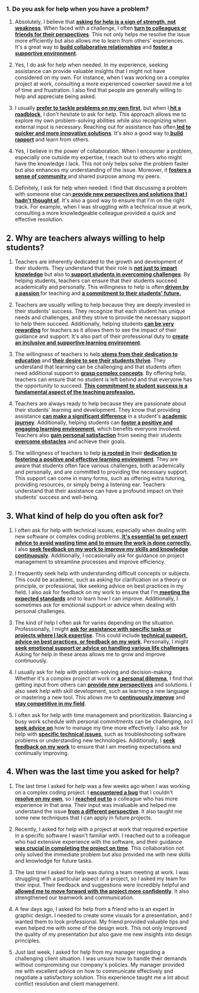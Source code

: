 ### 1. Do you ask for help when you have a problem?

1. Absolutely, I believe that <b><u>asking for help is a sign of strength, not weakness</u></b>. When faced with a challenge, I often <b><u>turn to colleagues or friends for their perspectives</u></b>. This not only helps me resolve the issue more efficiently but also allows me to learn from others' experiences. It's a great way to <b><u>build collaborative relationships</u></b> and <b><u>foster a supportive environment</u></b>.

2. Yes, I do ask for help when needed. In my experience, seeking assistance can provide valuable insights that I might not have considered on my own. For instance, when I was working on a complex project at work, consulting a more experienced coworker saved me a lot of time and frustration. I also find that people are generally willing to help and appreciate being asked.

3. I usually <b><u>prefer to tackle problems on my own first</u></b>, but when I<b><u> hit a roadblock</u></b>, I don't hesitate to ask for help. This approach allows me to explore my own problem-solving abilities while also recognizing when external input is necessary. Reaching out for assistance has often<b><u> led to quicker and more innovative solutions</u></b>. It's also a good way to<b><u> build rapport</u></b> and learn from others.

4. Yes, I believe in the power of collaboration. When I encounter a problem, especially one outside my expertise, I reach out to others who might have the knowledge I lack. This not only helps solve the problem faster but also enhances my understanding of the issue. Moreover, it <b><u>fosters a sense of community </u></b>and shared purpose among my peers.

5. Definitely, I ask for help when needed. I find that discussing a problem with someone else can<b><u> provide new perspectives and solutions that I hadn't thought of</u></b>. It's also a good way to ensure that I'm on the right track. For example, when I was struggling with a technical issue at work, consulting a more knowledgeable colleague provided a quick and effective resolution.

## 2. Why are teachers always willing to help students?

1. Teachers are inherently dedicated to the growth and development of their students. They understand that their role is <b><u>not just to impart knowledge</u></b> but also to<b><u> support students in overcoming challenges</u></b>. By helping students, teachers can ensure that their students succeed academically and personally. This willingness to help is often<b><u> driven by a passion </u></b>for teaching and <b><u>a commitment to their students' future.</u></b>

2. Teachers are usually willing to help because they are deeply invested in their students' success. They recognize that each student has unique needs and challenges, and they strive to provide the necessary support to help them succeed. Additionally, helping students <b><u>can be very rewarding</u></b> for teachers as it allows them to see the impact of their guidance and support. It's also part of their professional duty to <b><u>create an inclusive and supportive learning environment</u></b>.

3. The willingness of teachers to help<b><u> stems from their dedication to education</u></b> and <b><u>their desire to see their students thrive</u></b>. They understand that learning can be challenging and that students often need additional support to <b><u>grasp complex concepts</u></b>. By offering help, teachers can ensure that no student is left behind and that everyone has the opportunity to succeed. <b><u>This commitment to student success is a fundamental aspect of the teaching profession.</u></b>

4. Teachers are always ready to help because they are passionate about their students' learning and development. They know that providing assistance <b><u>can make a significant difference</u></b> in a student's <b><u>academic journey</u></b>. Additionally, helping students can <b><u>foster a positive and engaging learning environment</u></b>, which benefits everyone involved. Teachers also <b><u>gain personal satisfaction</u></b> from seeing their students<b><u> overcome obstacles</u></b> and achieve their goals.

5. The willingness of teachers to help <b><u>is rooted in</u></b> their <b><u>dedication to fostering a positive and effective learning environment</u></b>. They are aware that students often face various challenges, both academically and personally, and are committed to providing the necessary support. This support can come in many forms, such as offering extra tutoring, providing resources, or simply being a listening ear. Teachers understand that their assistance can have a profound impact on their students' success and well-being.

## 3. What kind of help do you often ask for?

1. I often ask for help with technical issues, especially when dealing with new software or complex coding problems.<b><u> It's essential to get expert advice to avoid wasting time and to ensure the work is done correctly. </u></b>I also <b><u>seek feedback on my work to improve my skills and knowledge continuously</u></b>. Additionally, I occasionally ask for guidance on project management to streamline processes and improve efficiency.

2. I frequently seek help with understanding difficult concepts or subjects. This could be academic, such as asking for clarification on a theory or principle, or professional, like seeking advice on best practices in my field. I also ask for feedback on my work to ensure that I'm<b><u> meeting the expected standards</u></b> and to learn how I can improve. Additionally, I sometimes ask for emotional support or advice when dealing with personal challenges.

3. The kind of help I often ask for varies depending on the situation. Professionally, I might <b><u>ask for assistance with specific tasks or projects where I lack expertise</u></b>. This could include <b><u>technical support, advice on best practices, or feedback on my work</u></b>. Personally, I might<b><u> seek emotional support or advice on handling various life challenges</u></b>. Asking for help in these areas allows me to grow and improve continuously.

4. I usually ask for help with problem-solving and decision-making. Whether it's a complex project at work or <b><u>a personal dilemma</u></b>, I find that getting input from others can <b><u>provide new perspectives</u></b> and solutions. I also seek help with skill development, such as learning a new language or mastering a new tool. This allows me to <b><u>continuously improve</u></b> and <b><u>stay competitive in my field</u></b>.

5. I often ask for help with time management and prioritization. Balancing a busy work schedule with personal commitments can be challenging, so I <b><u>seek advice on</u></b> how to manage my time more effectively. I also ask for help with <b><u>specific technical issues</u></b>, such as troubleshooting software problems or understanding new technologies. Additionally, I <b><u>seek feedback on my work</u></b> to ensure that I am meeting expectations and continually improving.

## 4. When was the last time you asked for help?

1. The last time I asked for help was a few weeks ago when I was working on a complex coding project. I <b><u>encountered a bug</u></b> that I couldn't <b><u>resolve on my own</u></b>, so I <b><u>reached out to</u></b> a colleague who has more experience in that area. Their input was invaluable and helped me understand the issue <b><u>from a different perspective</u></b>. It also taught me some new techniques that I can apply in future projects.

2. Recently, I asked for help with a project at work that required expertise in a specific software I wasn't familiar with. I reached out to a colleague who had extensive experience with the software, and their guidance <b><u>was crucial in completing the project on time</u></b>. This collaboration not only solved the immediate problem but also provided me with new skills and knowledge for future tasks.

3. The last time I asked for help was during a team meeting at work. I was struggling with a particular aspect of a project, so I asked my team for their input. Their feedback and suggestions were incredibly helpful and<b><u> allowed me to move forward with the project more confidently</u></b>. It also strengthened our teamwork and communication.

4. A few days ago, I asked for help from a friend who is an expert in graphic design. I needed to create some visuals for a presentation, and I wanted them to look professional. My friend provided valuable tips and even helped me with some of the design work. This not only improved the quality of my presentation but also gave me new insights into design principles.

5. Just last week, I asked for help from my manager regarding a challenging client situation. I was unsure how to handle their demands without compromising our company's policies. My manager provided me with excellent advice on how to communicate effectively and negotiate a satisfactory solution. This experience taught me a lot about conflict resolution and client management.